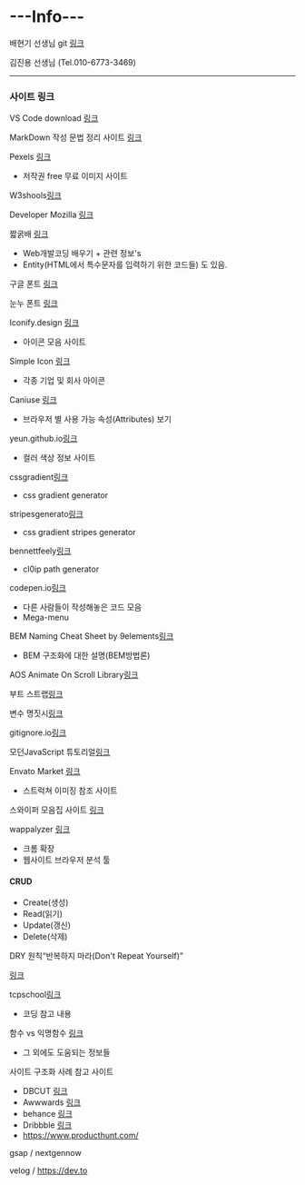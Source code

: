 # **---Info---**


배현기 선생님 git [링크](https://github.com/baehyunki/dw_data2/tree/master)

김진용 선생님 (Tel.010-6773-3469)

---

### 사이트 링크

VS Code download [링크]( https://code.visualstudio.com/download)

MarkDown 작성 문법 정리 사이트 [링크](https://inpa.tistory.com/entry/MarkDown-%F0%9F%93%9A-%EB%A7%88%ED%81%AC%EB%8B%A4%EC%9A%B4-%EB%AC%B8%EB%B2%95-%F0%9F%92%AF-%EC%A0%95%EB%A6%AC#%EB%A7%88%ED%81%AC%EB%8B%A4%EC%9A%B4_markdown_%EC%9D%B4%EB%9E%80)

Pexels [링크](https://www.pexels.com/ko-kr/)
- 저작권 free 무료 이미지 사이트

W3shools[링크](https://www.w3schools.com/)

Developer Mozilla [링크](https://developer.mozilla.org/ko/)

짧굵배 [링크](https://dinfree.com/)
- Web개발코딩 배우기 + 관련 정보's
- Entity(HTML에서 특수문자를 입력하기 위한 코드들) 도 있음.

구글 폰트 [링크](https://fonts.google.com/)

눈누 폰트 [링크](https://noonnu.cc/)

Iconify.design [링크](https://iconify.design/)
- 아이콘 모음 사이트

Simple Icon [링크](https://simpleicons.org/)
- 각종 기업 및 회사 아이콘

Caniuse [링크](https://caniuse.com/)
- 브라우저 별 사용 가능 속성(Attributes) 보기

yeun.github.io[링크](https://yeun.github.io/open-color/)
- 컬러 색상 정보 사이트

cssgradient[링크](https://cssgradient.io/)
- css gradient generator

stripesgenerato[링크](https://stripesgenerator.com/)
- css gradient stripes generator

bennettfeely[링크](https://bennettfeely.com/clippy/)
- cl0ip path generator

codepen.io[링크](codepen.io)
- 다른 사람들이 작성해놓은 코드 모음
- Mega-menu

BEM Naming Cheat Sheet by 9elements[링크]( https://-bem-cheat-sheet.9elements.com/)
- BEM 구조화에 대한 설명(BEM방법론)

AOS Animate On Scroll Library[링크](https://michalsnik.github.io/aos/)

부트 스트랩[링크](https://michalsnik.github.io/aos/)

변수 명짓시[링크](https://www.curioustore.com/#!/)

gitignore.io[링크](https://www.toptal.com/developers/gitignore)

모던JavaScript 튜토리얼[링크](https://ko.javascript.info/)

Envato Market [링크](https://elements.envato.com/?utm_source=redrct&utm_medium=clkr)
- 스트럭쳐 이미징 참조 사이트

스와이퍼 모음집 사이트 [링크](https://swiperjs.com/)

wappalyzer [링크](https://chrome.google.com/webstore/detail/wappalyzer-technology-pro/gppongmhjkpfnbhagpmjfkannfbllamg)
- 크롬 확장
- 웹사이트 브라우저 분석 툴


#### CRUD
- Create(생성)
- Read(읽기)
- Update(갱신)
- Delete(삭제)

DRY 원칙“반복하지 마라(Don't Repeat Yourself)”

[링크](https://happygrammer.github.io/guide/code-design/)

tcpschool[링크](http://www.tcpschool.com/)
- 코딩 참고 내용

함수 vs 익명함수 [링크](https://dev-note-97.tistory.com/273)
- 그 외에도 도움되는 정보들



사이트 구조화 사례 참고 사이트
- DBCUT [링크](https://www.dbcut.com/)
- Awwwards [링크](https://www.awwwards.com/)
- behance [링크](https://www.behance.net/)
- Dribbble [링크](https://dribbble.com/)
- https://www.producthunt.com/

gsap / nextgennow 

velog / https://dev.to